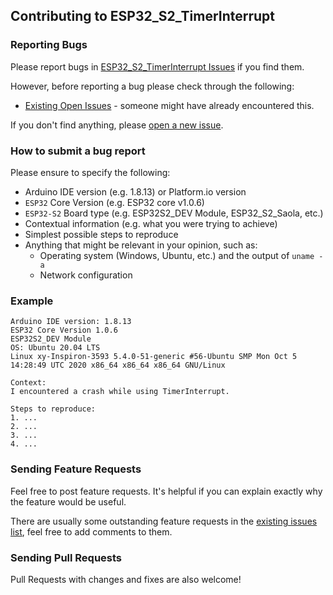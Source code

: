 ## Contributing to ESP32_S2_TimerInterrupt

### Reporting Bugs

Please report bugs in [ESP32_S2_TimerInterrupt Issues](https://github.com/khoih-prog/ESP32_S2_TimerInterrupt/issues) if you find them.

However, before reporting a bug please check through the following:

* [Existing Open Issues](https://github.com/khoih-prog/ESP32_S2_TimerInterrupt/issues) - someone might have already encountered this.

If you don't find anything, please [open a new issue](https://github.com/khoih-prog/ESP32_S2_TimerInterrupt/issues/new).

### How to submit a bug report

Please ensure to specify the following:

* Arduino IDE version (e.g. 1.8.13) or Platform.io version
* `ESP32` Core Version (e.g. ESP32 core v1.0.6)
* `ESP32-S2` Board type (e.g. ESP32S2_DEV Module, ESP32_S2_Saola, etc.)
* Contextual information (e.g. what you were trying to achieve)
* Simplest possible steps to reproduce
* Anything that might be relevant in your opinion, such as:
  * Operating system (Windows, Ubuntu, etc.) and the output of `uname -a`
  * Network configuration


### Example

```
Arduino IDE version: 1.8.13
ESP32 Core Version 1.0.6
ESP32S2_DEV Module
OS: Ubuntu 20.04 LTS
Linux xy-Inspiron-3593 5.4.0-51-generic #56-Ubuntu SMP Mon Oct 5 14:28:49 UTC 2020 x86_64 x86_64 x86_64 GNU/Linux

Context:
I encountered a crash while using TimerInterrupt.

Steps to reproduce:
1. ...
2. ...
3. ...
4. ...
```
### Sending Feature Requests

Feel free to post feature requests. It's helpful if you can explain exactly why the feature would be useful.

There are usually some outstanding feature requests in the [existing issues list](https://github.com/khoih-prog/ESP32_S2_TimerInterrupt/issues?q=is%3Aopen+is%3Aissue+label%3Aenhancement), feel free to add comments to them.

### Sending Pull Requests

Pull Requests with changes and fixes are also welcome!
